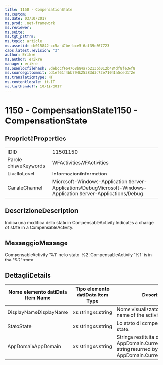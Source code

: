 ```yaml
---
title: 1150 - CompensationState
ms.custom: 
ms.date: 03/30/2017
ms.prod: .net-framework
ms.reviewer: 
ms.suite: 
ms.tgt_pltfrm: 
ms.topic: article
ms.assetid: eb015842-cc5a-47be-bce5-6af39e567723
caps.latest.revision: "3"
author: Erikre
ms.author: erikre
manager: erikre
ms.openlocfilehash: 5debccf664768b84a7b213cd012b484df8fe3ef8
ms.sourcegitcommit: bd1ef61f4bb794b25383d3d72e71041a5ced172e
ms.translationtype: MT
ms.contentlocale: it-IT
ms.lasthandoff: 10/18/2017
---
```

# <a name="1150---compensationstate"></a><span data-ttu-id="e3ee4-102">1150 - CompensationState</span><span class="sxs-lookup"><span data-stu-id="e3ee4-102">1150 - CompensationState</span></span>
## <a name="properties"></a><span data-ttu-id="e3ee4-103">Proprietà</span><span class="sxs-lookup"><span data-stu-id="e3ee4-103">Properties</span></span>  
  
|||  
|-|-|  
|<span data-ttu-id="e3ee4-104">ID</span><span class="sxs-lookup"><span data-stu-id="e3ee4-104">ID</span></span>|<span data-ttu-id="e3ee4-105">1150</span><span class="sxs-lookup"><span data-stu-id="e3ee4-105">1150</span></span>|  
|<span data-ttu-id="e3ee4-106">Parole chiave</span><span class="sxs-lookup"><span data-stu-id="e3ee4-106">Keywords</span></span>|<span data-ttu-id="e3ee4-107">WFActivities</span><span class="sxs-lookup"><span data-stu-id="e3ee4-107">WFActivities</span></span>|  
|<span data-ttu-id="e3ee4-108">Livello</span><span class="sxs-lookup"><span data-stu-id="e3ee4-108">Level</span></span>|<span data-ttu-id="e3ee4-109">Informazioni</span><span class="sxs-lookup"><span data-stu-id="e3ee4-109">Information</span></span>|  
|<span data-ttu-id="e3ee4-110">Canale</span><span class="sxs-lookup"><span data-stu-id="e3ee4-110">Channel</span></span>|<span data-ttu-id="e3ee4-111">Microsoft-Windows-Application Server-Applications/Debug</span><span class="sxs-lookup"><span data-stu-id="e3ee4-111">Microsoft-Windows-Application Server-Applications/Debug</span></span>|  
  
## <a name="description"></a><span data-ttu-id="e3ee4-112">Descrizione</span><span class="sxs-lookup"><span data-stu-id="e3ee4-112">Description</span></span>  
 <span data-ttu-id="e3ee4-113">Indica una modifica dello stato in CompensableActivity.</span><span class="sxs-lookup"><span data-stu-id="e3ee4-113">Indicates a change of state in a CompensableActivity.</span></span>  
  
## <a name="message"></a><span data-ttu-id="e3ee4-114">Messaggio</span><span class="sxs-lookup"><span data-stu-id="e3ee4-114">Message</span></span>  
 <span data-ttu-id="e3ee4-115">CompensableActivity '%1' nello stato '%2'.</span><span class="sxs-lookup"><span data-stu-id="e3ee4-115">CompensableActivity '%1' is in the '%2' state.</span></span>  
  
## <a name="details"></a><span data-ttu-id="e3ee4-116">Dettagli</span><span class="sxs-lookup"><span data-stu-id="e3ee4-116">Details</span></span>  
  
|<span data-ttu-id="e3ee4-117">Nome elemento dati</span><span class="sxs-lookup"><span data-stu-id="e3ee4-117">Data Item Name</span></span>|<span data-ttu-id="e3ee4-118">Tipo elemento dati</span><span class="sxs-lookup"><span data-stu-id="e3ee4-118">Data Item Type</span></span>|<span data-ttu-id="e3ee4-119">Descrizione</span><span class="sxs-lookup"><span data-stu-id="e3ee4-119">Description</span></span>|  
|--------------------|--------------------|-----------------|  
|<span data-ttu-id="e3ee4-120">DisplayName</span><span class="sxs-lookup"><span data-stu-id="e3ee4-120">DisplayName</span></span>|<span data-ttu-id="e3ee4-121">xs:string</span><span class="sxs-lookup"><span data-stu-id="e3ee4-121">xs:string</span></span>|<span data-ttu-id="e3ee4-122">Nome visualizzato dell'attività.</span><span class="sxs-lookup"><span data-stu-id="e3ee4-122">The display name of the activity.</span></span>|  
|<span data-ttu-id="e3ee4-123">Stato</span><span class="sxs-lookup"><span data-stu-id="e3ee4-123">State</span></span>|<span data-ttu-id="e3ee4-124">xs:string</span><span class="sxs-lookup"><span data-stu-id="e3ee4-124">xs:string</span></span>|<span data-ttu-id="e3ee4-125">Lo stato di compensazione.</span><span class="sxs-lookup"><span data-stu-id="e3ee4-125">The compensation state.</span></span>|  
|<span data-ttu-id="e3ee4-126">AppDomain</span><span class="sxs-lookup"><span data-stu-id="e3ee4-126">AppDomain</span></span>|<span data-ttu-id="e3ee4-127">xs:string</span><span class="sxs-lookup"><span data-stu-id="e3ee4-127">xs:string</span></span>|<span data-ttu-id="e3ee4-128">Stringa restituita da AppDomain.CurrentDomain.FriendlyName.</span><span class="sxs-lookup"><span data-stu-id="e3ee4-128">The string returned by AppDomain.CurrentDomain.FriendlyName.</span></span>|
